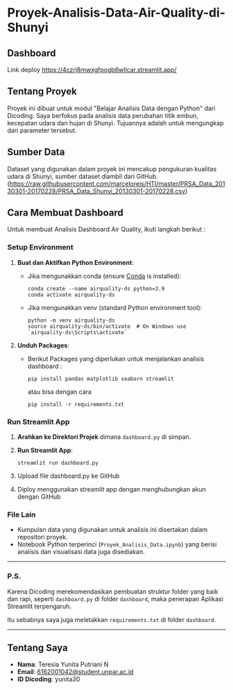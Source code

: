 # Proyek-Analisis-Data-Air-Quality-di-Shunyi 

## Dashboard
Link deploy https://4czrj8mwxgfpogb6wllcar.streamlit.app/

## Tentang Proyek
Proyek ini dibuat untuk modul "Belajar Analisis Data dengan Python" dari Dicoding. Saya berfokus pada analisis data perubahan titik embun, kecepatan udara dan hujan di Shunyi. Tujuannya adalah untuk mengungkap dari parameter tersebut.

## Sumber Data
Dataset yang digunakan dalam proyek ini mencakup pengukuran kualitas udara di Shunyi, sumber dataset diambil dari GitHub.(https://raw.githubusercontent.com/marceloreis/HTI/master/PRSA_Data_20130301-20170228/PRSA_Data_Shunyi_20130301-20170228.csv)

## Cara Membuat Dashboard
Untuk membuat Analisis Dashboard Air Quality, ikuti langkah berikut :

### Setup Environment
1. **Buat dan Aktifkan Python Environment**:
   - Jika mengunakkan conda (ensure [Conda](https://docs.conda.io/en/latest/) is installed):
     ```
     conda create --name airquality-ds python=3.9
     conda activate airquality-ds
     ```
   - Jika mengunakkan venv (standard Python environment tool):
     ```
     python -m venv airquality-ds
     source airquality-ds/bin/activate  # On Windows use `airquality-ds\Scripts\activate`
     ```

2. **Unduh Packages**:
   - Berikut Packages yang diperlukan untuk menjalankan analisis dashboard :
     ```
     pip install pandas matplotlib seaborn streamlit
     ```

     atau bisa dengan cara
     ```
     pip install -r requirements.txt
     ```
### Run Streamlit App

1. **Arahkan ke Direktori Projek** dimana `dashboard.py` di simpan.

2. **Run Streamlit App**:
    ```
    streamlit run dashboard.py
    ```
3. Upload file dashboard.py ke GitHub
4. Diploy menggunakan streamlit app dengan menghubungkan akun dengan GitHub

### File Lain

- Kumpulan data yang digunakan untuk analisis ini disertakan dalam repositori proyek.
- Notebook Python terperinci (`Proyek_Analisis_Data.ipynb`) yang berisi analisis dan visualisasi data juga disediakan.
---
### P.S.
Karena Dicoding merekomendasikan pembuatan struktur folder yang baik dan rapi, seperti `dashboard.py` di folder `dashboard`, maka penerapan Aplikasi Streamlit terpengaruh.

Itu sebabnya saya juga meletakkan `requirements.txt` di folder `dashboard`.

---
## Tentang Saya
- **Nama**: Teresia Yunita Putriani N
- **Email**: 6162001042@student.unpar.ac.id
- **ID Dicoding**: yunita30

